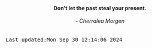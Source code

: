 
<div align="center"><b><span>Don't let the past steal your present.</span></b><br><br><i> - Cherralea Morgen</i></div>
<br><br><kbd>Last updated:Mon Sep 30 12:14:06 2024</kbd>
